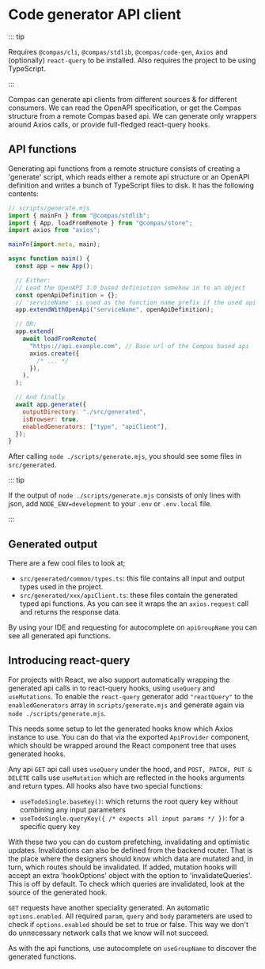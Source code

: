 # Code generator API client

::: tip

Requires `@compas/cli`, `@compas/stdlib`, `@compas/code-gen`, `Axios` and
(optionally) `react-query` to be installed. Also requires the project to be
using TypeScript.

:::

Compas can generate api clients from different sources & for different
consumers. We can read the OpenAPI specification, or get the Compas structure
from a remote Compas based api. We can generate only wrappers around Axios
calls, or provide full-fledged react-query hooks.

## API functions

Generating api functions from a remote structure consists of creating a
'generate' script, which reads either a remote api structure or an OpenAPI
definition and writes a bunch of TypeScript files to disk. It has the following
contents:

```javascript
// scripts/generate.mjs
import { mainFn } from "@compas/stdlib";
import { App, loadFromRemote } from "@compas/store";
import axios from "axios";

mainFn(import.meta, main);

async function main() {
  const app = new App();

  // Either:
  // Load the OpenAPI 3.0 based definiotion somehow in to an object
  const openApiDefinition = {};
  // 'serviceName' is used as the function name prefix if the used api definition is not using tags.
  app.extendWithOpenApi("serviceName", openApiDefinition);

  // OR:
  app.extend(
    await loadFromRemote(
      "https://api.example.com", // Base url of the Compas based api
      axios.create({
        /* ... */
      }),
    ),
  );

  // And finally
  await app.generate({
    outputDirectory: "./src/generated",
    isBrowser: true,
    enabledGenerators: ["type", "apiClient"],
  });
}
```

After calling `node ./scripts/generate.mjs`, you should see some files in
`src/generated`.

::: tip

If the output of `node ./scripts/generate.mjs` consists of only lines with json,
add `NODE_ENV=development` to your `.env` or `.env.local` file.

:::

## Generated output

There are a few cool files to look at;

- `src/generated/common/types.ts`: this file contains all input and output types
  used in the project.
- `src/generated/xxx/apiClient.ts`: these files contain the generated typed api
  functions. As you can see it wraps the an `axios.request` call and returns the
  response data.

By using your IDE and requesting for autocomplete on `apiGroupName` you can see
all generated api functions.

## Introducing react-query

For projects with React, we also support automatically wrapping the generated
api calls in to react-query hooks, using `useQuery` and `useMutations`. To
enable the `react-query` generator add `"reactQuery"` to the `enabledGenerators`
array in `scripts/generate.mjs` and generate again via
`node ./scripts/generate.mjs`.

This needs some setup to let the generated hooks know which Axios instance to
use. You can do that via the exported `ApiProvider` component, which should be
wrapped around the React component tree that uses generated hooks.

Any api `GET` api call uses `useQuery` under the hood, and
`POST, PATCH, PUT & DELETE` calls use `useMutation` which are reflected in the
hooks arguments and return types. All hooks also have two special functions:

- `useTodoSingle.baseKey()`: which returns the root query key without combining
  any input parameters
- `useTodoSingle.queryKey({ /* expects all input params */ })`: for a specific
  query key

With these two you can do custom prefetching, invalidating and optimistic
updates. Invalidations can also be defined from the backend router. That is the
place where the designers should know which data are mutated and, in turn, which
routes should be invalidated. If added, mutation hooks will accept an extra
'hookOptions' object with the option to 'invalidateQueries'. This is off by
default. To check which queries are invalidated, look at the source of the
generated hook.

`GET` requests have another speciality generated. An automatic
`options.enabled`. All required `param`, `query` and `body` parameters are used
to check if `options.enabled` should be set to true or false. This way we don't
do unnecessary network calls that we know will not succeed.

As with the api functions, use autocomplete on `useGroupName` to discover the
generated functions.
